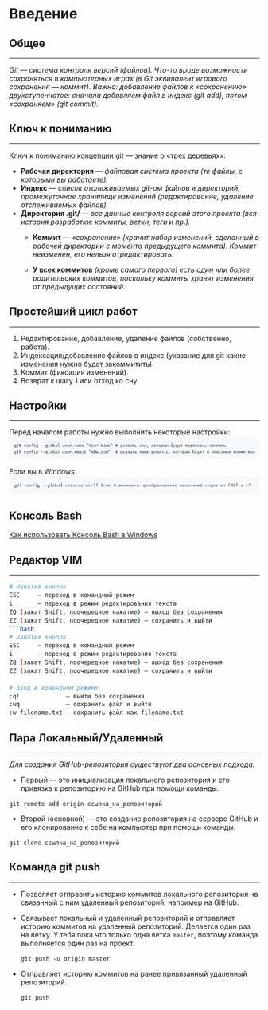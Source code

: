 # __Введение__

## Общее
__________________________________________________________________
*Git — система контроля версий (файлов). Что-то вроде возможности сохраняться в компьютерных играх (в Git эквивалент игрового сохранения — коммит). Важно: добавление файлов к «сохранению» двухступенчатое: сначала добавляем файл в индекс (git add), потом «сохраняем» (git commit).*

## Ключ к пониманию
__________________________________________________________________
Ключ к пониманию концепции git — знание о «трех деревьях»:

 * __Рабочая директория__ — _файловая система проекта (те файлы, с которыми вы работаете)._
 * __Индекс__ — _список отслеживаемых git-ом файлов и директорий, промежуточное хранилище изменений (редактирование, удаление отслеживаемых файлов)._
 * __Директория .git/__ — _все данные контроля версий этого проекта (вся история разработки: коммиты, ветки, теги и пр.)._
   + __Коммит__ — _«сохранение» (хранит набор изменений, сделанный в рабочей директории с момента предыдущего коммита). Коммит неизменен, его нельзя отредактировать._

   + __У всех коммитов__ _(кроме самого первого) есть один или более родительских коммитов, поскольку коммиты хранят изменения от предыдущих состояний._

## Простейший цикл работ
__________________________________________________________________
1. Редактирование, добавление, удаление файлов (собственно, работа).
2. Индексация/добавление файлов в индекс (указание для git какие изменения нужно будет закоммитить).
3. Коммит (фиксация изменений).
4. Возврат к шагу 1 или отход ко сну.

## Настройки
__________________________________________________________________
Перед началом работы нужно выполнить некоторые настройки:
![скрин1](https://github.com/DmitriyVU/SecondProject/blob/master/Imagines/perednachalom.jpg)

Если вы в Windows:
![скрин2](https://github.com/DmitriyVU/SecondProject/blob/master/Imagines/eslivivwindows.jpg)

## Консоль Bash
[Как использовать Консоль Bash в Windows](https://github.com/cyberspacedk/BASH-Commands)

## Редактор VIM
___________________________________________________________________________________
```bash
# Нажатия кнопок
ESC     — переход в командный режим
i       — переход в режим редактирования текста
ZQ (зажат Shift, поочередное нажатие) — выход без сохранения
ZZ (зажат Shift, поочередное нажатие) — сохранить и выйти
```bash
# Нажатия кнопок
ESC     — переход в командный режим
i       — переход в режим редактирования текста
ZQ (зажат Shift, поочередное нажатие) — выход без сохранения
ZZ (зажат Shift, поочередное нажатие) — сохранить и выйти

# Ввод в командном режиме
:q!             — выйти без сохранения
:wq             — сохранить файл и выйти
:w filename.txt — сохранить файл как filename.txt

```
## Пара Локальный/Удаленный
___________________________________________________________________________________
_Для создания GitHub-репозитория существуют два основных подхода:_
 * Первый — это инициализация локального репозитория и его привязка к репозиторию на GitHub при помощи команды.
 ```
 git remote add origin ссылка_на_репозиторий
 ```
* Второй (основной) — это создание репозитория на сервере GitHub и его клонирование к себе на компьютер при помощи команды.
```
git clone ссылка_на_репозиторий
```
## Команда __git push__
___________________________________________________________________________________
 * Позволяет отправить историю коммитов локального репозитория на связанный с ним удаленный репозиторий, например на GitHub.

 * Связывает локальный и удаленный репозиторий и отправляет историю коммитов на удаленный репозиторий. Делается один раз на ветку. У тебя пока что только одна ветка ```master```, поэтому команда выполняется один раз на проект.
   ```
   git push -u origin master
   ```
 * Отправляет историю коммитов на ранее привязанный удаленный репозиторий.
   ```
   git push
   ```